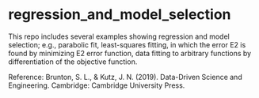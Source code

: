 # regression_and_model_selection

This repo includes several examples showing regression and model selection; e.g., parabolic fit, least-squares fitting, in which the error E2 is found by minimizing E2 error function, data fitting to arbitrary functions by differentiation of the objective function.

Reference: Brunton, S. L., & Kutz, J. N. (2019). Data-Driven Science and Engineering. Cambridge: Cambridge University Press.
